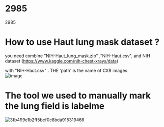 # 2985
2985

# How to use Haut lung mask dataset ?
you need combine "NIH-Haut_lung_mask.zip" ,"NIH-Haut.csv", and NIH dataset (https://www.kaggle.com/nih-chest-xrays/data)

with "NIH-Haut.csv" . THE 'path' is the name of CXR images.   
![image](https://user-images.githubusercontent.com/57712846/129438106-b61668e1-753e-435a-bde7-c12b7bdcc1bb.png)
# The tool we used to manually mark the lung field is labelme
![3fb499e1b2ff5bcf0c8bda915319466](https://user-images.githubusercontent.com/57712846/129445555-97ff03c0-9356-4a46-bcb5-c4d21400369d.png)

